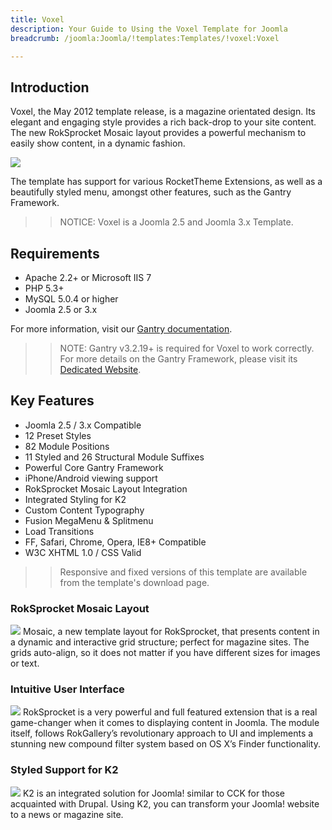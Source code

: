 ```yaml
---
title: Voxel
description: Your Guide to Using the Voxel Template for Joomla
breadcrumb: /joomla:Joomla/!templates:Templates/!voxel:Voxel

---
```


Introduction
-----
Voxel, the May 2012 template release, is a magazine orientated design. Its elegant and engaging style provides a rich back-drop to your site content. The new RokSprocket Mosaic layout provides a powerful mechanism to easily show content, in a dynamic fashion.

![][voxel]

The template has support for various RocketTheme Extensions, as well as a beautifully styled menu, amongst other features, such as the Gantry Framework.

>> NOTICE: Voxel is a Joomla 2.5 and Joomla 3.x Template.

Requirements
-----
* Apache 2.2+ or Microsoft IIS 7
* PHP 5.3+
* MySQL 5.0.4 or higher
* Joomla 2.5 or 3.x

For more information, visit our [Gantry documentation][gantry].

>> NOTE: Gantry v3.2.19+ is required for Voxel to work correctly. For more details on the Gantry Framework, please visit its [Dedicated Website][gantry].

Key Features
-----
* Joomla 2.5 / 3.x Compatible
* 12 Preset Styles
* 82 Module Positions
* 11 Styled and 26 Structural Module Suffixes
* Powerful Core Gantry Framework
* iPhone/Android viewing support
* RokSprocket Mosaic Layout Integration
* Integrated Styling for K2
* Custom Content Typography
* Fusion MegaMenu & Splitmenu
* Load Transitions
* FF, Safari, Chrome, Opera, IE8+ Compatible
* W3C XHTML 1.0 / CSS Valid

>> Responsive and fixed versions of this template are available from the template's download page.

### RokSprocket Mosaic Layout
![][mosaic]
Mosaic, a new template layout for RokSprocket, that presents content in a dynamic and interactive grid structure; perfect for magazine sites. The grids auto-align, so it does not matter if you have different sizes for images or text.

### Intuitive User Interface
![][roksprocket]
RokSprocket is a very powerful and full featured extension that is a real game-changer when it comes to displaying content in Joomla. The module itself, follows RokGallery’s revolutionary approach to UI and implements a stunning new compound filter system based on OS X’s Finder functionality.

### Styled Support for K2
![][k2]
K2 is an integrated solution for Joomla! similar to CCK for those acquainted with Drupal. Using K2, you can transform your Joomla! website to a news or magazine site.


[gantry]: http://www.gantry-framework.org/
[voxel]: assets/voxel2.jpeg
[mosaic]: assets/mosaic.jpg
[roksprocket]: assets/roksprocket.jpg
[filezilla]: https://filezilla-project.org
[launcher]: ../../start/rocketlauncher.md
[strips]: assets/strips.jpg
[k2]: assets/k2.jpg